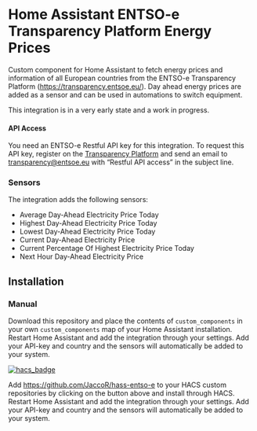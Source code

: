 # Home Assistant ENTSO-e Transparency Platform Energy Prices
Custom component for Home Assistant to fetch energy prices and information of all European countries from the ENTSO-e Transparency Platform (https://transparency.entsoe.eu/).
Day ahead energy prices are added as a sensor and can be used in automations to switch equipment.

This integration is in a very early state and a work in progress.

#### API Access
You need an ENTSO-e Restful API key for this integration. To request this API key, register on the [Transparency Platform](https://transparency.entsoe.eu/) and send an email to transparency@entsoe.eu with “Restful API access” in the subject line.

### Sensors
The integration adds the following sensors:
- Average Day-Ahead Electricity Price Today
- Highest Day-Ahead Electricity Price Today
- Lowest Day-Ahead Electricity Price Today
- Current Day-Ahead Electricity Price
- Current Percentage Of Highest Electricity Price Today
- Next Hour Day-Ahead Electricity Price

## Installation

### Manual
Download this repository and place the contents of `custom_components` in your own `custom_components` map of your Home Assistant installation. Restart Home Assistant and add the integration through your settings. Add your API-key and country and the sensors will automatically be added to your system.

[![hacs_badge](https://img.shields.io/badge/HACS-Custom-41BDF5.svg?style=for-the-badge)](https://github.com/JaccoR/hass-entso-e)

Add https://github.com/JaccoR/hass-entso-e to your HACS custom repositories by clicking on the button above and install through HACS. Restart Home Assistant and add the integration through your settings. Add your API-key and country and the sensors will automatically be added to your system.
